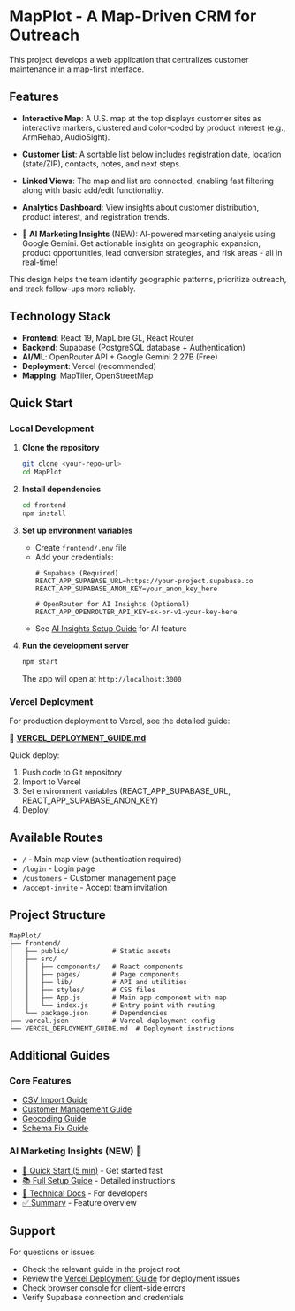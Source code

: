 # MapPlot - A Map-Driven CRM for Outreach

This project develops a web application that centralizes customer maintenance in a map-first interface.

## Features

- **Interactive Map**: A U.S. map at the top displays customer sites as interactive markers, clustered and color-coded by product interest (e.g., ArmRehab, AudioSight).

- **Customer List**: A sortable list below includes registration date, location (state/ZIP), contacts, notes, and next steps.

- **Linked Views**: The map and list are connected, enabling fast filtering along with basic add/edit functionality.

- **Analytics Dashboard**: View insights about customer distribution, product interest, and registration trends.

- **🤖 AI Marketing Insights** (NEW): AI-powered marketing analysis using Google Gemini. Get actionable insights on geographic expansion, product opportunities, lead conversion strategies, and risk areas - all in real-time!

This design helps the team identify geographic patterns, prioritize outreach, and track follow-ups more reliably.

## Technology Stack

- **Frontend**: React 19, MapLibre GL, React Router
- **Backend**: Supabase (PostgreSQL database + Authentication)
- **AI/ML**: OpenRouter API + Google Gemini 2 27B (Free)
- **Deployment**: Vercel (recommended)
- **Mapping**: MapTiler, OpenStreetMap

## Quick Start

### Local Development

1. **Clone the repository**
   ```bash
   git clone <your-repo-url>
   cd MapPlot
   ```

2. **Install dependencies**
   ```bash
   cd frontend
   npm install
   ```

3. **Set up environment variables**
   - Create `frontend/.env` file
   - Add your credentials:
     ```env
     # Supabase (Required)
     REACT_APP_SUPABASE_URL=https://your-project.supabase.co
     REACT_APP_SUPABASE_ANON_KEY=your_anon_key_here
     
     # OpenRouter for AI Insights (Optional)
     REACT_APP_OPENROUTER_API_KEY=sk-or-v1-your-key-here
     ```
   - See [AI Insights Setup Guide](./AI_INSIGHTS_QUICKSTART.md) for AI feature

4. **Run the development server**
   ```bash
   npm start
   ```
   
   The app will open at `http://localhost:3000`

### Vercel Deployment

For production deployment to Vercel, see the detailed guide:

📖 **[VERCEL_DEPLOYMENT_GUIDE.md](./VERCEL_DEPLOYMENT_GUIDE.md)**

Quick deploy:
1. Push code to Git repository
2. Import to Vercel
3. Set environment variables (REACT_APP_SUPABASE_URL, REACT_APP_SUPABASE_ANON_KEY)
4. Deploy!

## Available Routes

- `/` - Main map view (authentication required)
- `/login` - Login page
- `/customers` - Customer management page
- `/accept-invite` - Accept team invitation

## Project Structure

```
MapPlot/
├── frontend/
│   ├── public/           # Static assets
│   ├── src/
│   │   ├── components/   # React components
│   │   ├── pages/        # Page components
│   │   ├── lib/          # API and utilities
│   │   ├── styles/       # CSS files
│   │   ├── App.js        # Main app component with map
│   │   └── index.js      # Entry point with routing
│   └── package.json      # Dependencies
├── vercel.json           # Vercel deployment config
└── VERCEL_DEPLOYMENT_GUIDE.md  # Deployment instructions

```

## Additional Guides

### Core Features
- [CSV Import Guide](./CSV_IMPORT_GUIDE.md)
- [Customer Management Guide](./CUSTOMER_MANAGEMENT_GUIDE.md)
- [Geocoding Guide](./GEOCODING_GUIDE.md)
- [Schema Fix Guide](./SCHEMA_FIX_GUIDE.md)

### AI Marketing Insights (NEW) 🤖
- [🚀 Quick Start (5 min)](./AI_INSIGHTS_QUICKSTART.md) - Get started fast
- [📚 Full Setup Guide](./AI_INSIGHTS_SETUP.md) - Detailed instructions
- [📝 Technical Docs](./CHANGELOG_AI_INSIGHTS.md) - For developers
- [✅ Summary](./AI_INSIGHTS_SUMMARY.md) - Feature overview

## Support

For questions or issues:
- Check the relevant guide in the project root
- Review the [Vercel Deployment Guide](./VERCEL_DEPLOYMENT_GUIDE.md) for deployment issues
- Check browser console for client-side errors
- Verify Supabase connection and credentials
